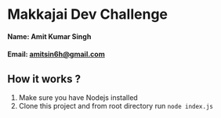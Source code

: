 # Makkajai Dev Challenge
#### Name: Amit Kumar Singh 
#### Email: amitsin6h@gmail.com 


## How it works ?
1. Make sure you have Nodejs installed
2. Clone this project and from root directory run `node index.js`
